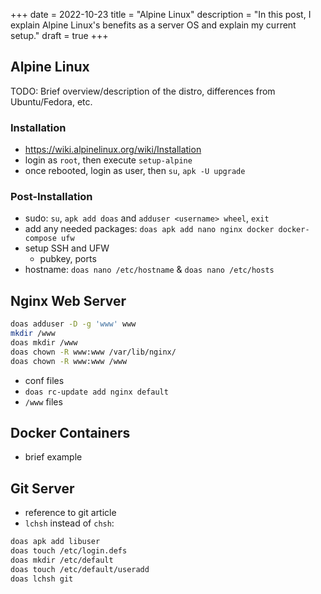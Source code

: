 +++
date = 2022-10-23
title = "Alpine Linux"
description = "In this post, I explain Alpine Linux's benefits as a server OS and explain my current setup."
draft = true
+++

## Alpine Linux

TODO: Brief overview/description of the distro, differences from Ubuntu/Fedora, 
etc.

### Installation

- https://wiki.alpinelinux.org/wiki/Installation
- login as `root`, then execute `setup-alpine`
- once rebooted, login as user, then `su`, `apk -U upgrade`

### Post-Installation

- sudo: `su`, `apk add doas` and `adduser <username> wheel`, `exit`
- add any needed packages: `doas apk add nano nginx docker docker-compose ufw`
- setup SSH and UFW
  - pubkey, ports
- hostname: `doas nano /etc/hostname` & `doas nano /etc/hosts`

## Nginx Web Server

```bash
doas adduser -D -g 'www' www
mkdir /www
doas mkdir /www
doas chown -R www:www /var/lib/nginx/
doas chown -R www:www /www
```

- conf files
- `doas rc-update add nginx default`
- `/www` files

## Docker Containers

- brief example

## Git Server

- reference to git article
- `lchsh` instead of `chsh`:
```bash
doas apk add libuser
doas touch /etc/login.defs
doas mkdir /etc/default
doas touch /etc/default/useradd
doas lchsh git
```
